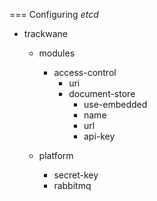 
=== Configuring *etcd*

- trackwane
  - modules
    - access-control
      - uri
      - document-store
        - use-embedded
        - name
        - url
        - api-key

  - platform
    - secret-key
    - rabbitmq
